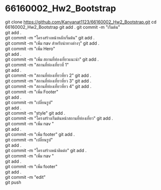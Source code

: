 # 66160002_Hw2_Bootstrap
git clone https://github.com/Kanyanat1123/66160002_Hw2_Bootstrap.git
cd 66160002_Hw2_Bootstrap
 git add .
 git commit -m "เริ่มต้น"              
 git add .            
 git commit -m "โครงสร้างหน้าหลักเริ่มต้น"
 git add .                          
 git commit -m "เพิ่ม nav สำหรับนำทางต่างๆ"
 git add .                             
 git commit -m "เพิ่ม Hero"                        
 git add .                
 git commit -m "เพิ่ม สถานที่ท่องเที่ยวแนะนำ"
 git add .                            
 git commit -m "สถานที่ท่องเที่ยวที่ 1"      
 git add .                      
 git commit -m "สถานที่ท่องเที่ยวที่ยว 2" 
 git add .                        
 git commit -m "สถานที่ท่องเที่ยวที่ยว 3"
 git add .                        
 git commit -m "สถานที่ท่องเที่ยวที่ยว 4"
 git add .                        
 git commit -m "เพิ่ม Footer"       
 git add .                 
 git commit -m "เปลี่ยนรูป"   
 git add .            
 git commit -m "style"
 git add .            
 git commit -m "โครงสร้างเริ่มต้นหน้าสถานที่ท่องเที่ยว"
 git add .                                   
 git commit -m "เพิ่ม nav "                    
 git add .                                   
 git commit -m "เพิ่ม footer"
 git add .                 
 git commit -m "เปลี่ยนรูป"                     
 git add .              
 git commit -m "โครงสร้างหน้าติดต่อ"
 git add .                      
 git commit -m "เพิ่ม nav "       
 git add .               
 git commit -m "เพิ่ม footer"     
 git add .                 
 git commit -m "edit"      
 git push 
 